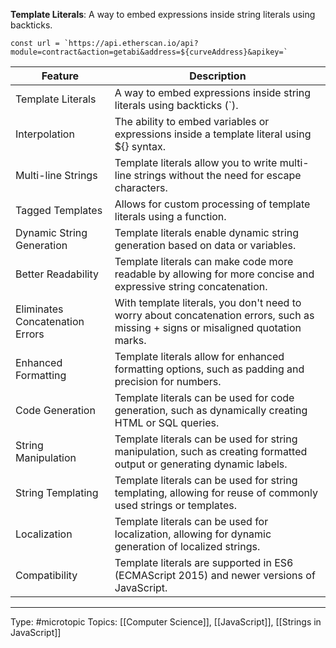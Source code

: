 **Template Literals**: A way to embed expressions inside string literals using backticks.
 
```
const url = `https://api.etherscan.io/api?module=contract&action=getabi&address=${curveAddress}&apikey=`
```

| Feature                         | Description                                                                                                                        |
| ------------------------------- | ---------------------------------------------------------------------------------------------------------------------------------- |
| Template Literals               | A way to embed expressions inside string literals using backticks (`).                                                             |
| Interpolation                   | The ability to embed variables or expressions inside a template literal using ${} syntax.                                          |
| Multi-line Strings              | Template literals allow you to write multi-line strings without the need for escape characters.                                    |
| Tagged Templates                | Allows for custom processing of template literals using a function.                                                                |
| Dynamic String Generation       | Template literals enable dynamic string generation based on data or variables.                                                     |
| Better Readability              | Template literals can make code more readable by allowing for more concise and expressive string concatenation.                    |
| Eliminates Concatenation Errors | With template literals, you don't need to worry about concatenation errors, such as missing + signs or misaligned quotation marks. |
| Enhanced Formatting             | Template literals allow for enhanced formatting options, such as padding and precision for numbers.                                |
| Code Generation                 | Template literals can be used for code generation, such as dynamically creating HTML or SQL queries.                               |
| String Manipulation             | Template literals can be used for string manipulation, such as creating formatted output or generating dynamic labels.             |
| String Templating               | Template literals can be used for string templating, allowing for reuse of commonly used strings or templates.                     |
| Localization                    | Template literals can be used for localization, allowing for dynamic generation of localized strings.                              |
| Compatibility                   | Template literals are supported in ES6 (ECMAScript 2015) and newer versions of JavaScript.                                         |

___
Type: #microtopic 
Topics: [[Computer Science]], [[JavaScript]], [[Strings in JavaScript]]

